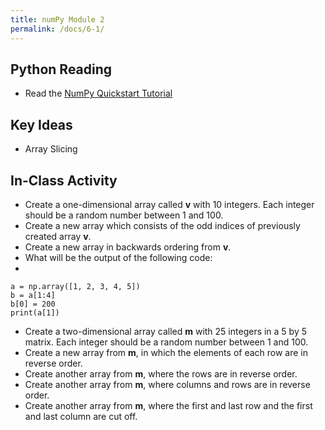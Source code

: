 ```yaml
---
title: numPy Module 2
permalink: /docs/6-1/
---
```


## Python Reading
- Read the [NumPy Quickstart Tutorial](https://numpy.org/doc/stable/user/quickstart.html)

## Key Ideas
- Array Slicing

## In-Class Activity
- Create a one-dimensional array called **v** with 10 integers. Each integer should be a random number between 1 and 100.
- Create a new array which consists of the odd indices of previously created array **v**.
- Create a new array in backwards ordering from **v**.
- What will be the output of the following code:
- 
```
a = np.array([1, 2, 3, 4, 5])
b = a[1:4]
b[0] = 200
print(a[1])
```

- Create a two-dimensional array called **m** with 25 integers in a 5 by 5 matrix. Each integer should be a random number between 1 and 100.
- Create a new array from **m**, in which the elements of each row are in reverse order.
- Create another array from **m**, where the rows are in reverse order.
- Create another array from **m**, where columns and rows are in reverse order.
- Create another array from **m**, where the first and last row and the first and last column are cut off.